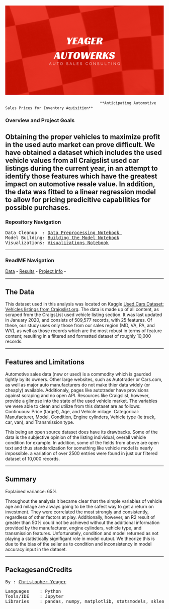 <p align="center">
   <img src=https://github.com/yeagercmbpd/DATA602_HW1_AutoPrices/blob/master/Images/Banner2.png />
<div align="center">
   <figcaption></figcaption>
</div>
</p>

                                              **Anticipating Automotive Sales Prices for Inventory Aquisition**

### Overview and Project Goals

Obtaining the proper vehicles to maximize profit in the used auto market can prove difficult. We have obtained a dataset which includes the used vehicle values from all Craigslist used car listings during the current year, in an attempt to identify those features which have the greatest impact on automotive resale value. In addition, the data was fitted to a linear regression model to allow for pricing predicitive capabilities for possible purchases.
---
### Repository Navigation
<pre>
Data Cleanup  : <a href=https://github.com/yeagercmbpd/DATA602_HW1_AutoPrices/blob/master/Notebooks/Kaggle_CLAutos_DataCleanup.ipynb>Data Preprocessing Notebook </a>
Model Building: <a href=https://github.com/yeagercmbpd/DATA602_HW1_AutoPrices/blob/master/Notebooks/Linear_Regression_Model.ipynb>Building the Model Notebook</a>
Visualizations: <a href=https://github.com/yeagercmbpd/DATA602_HW1_AutoPrices/blob/master/Notebooks/Further%20Business%20Problem%20Visualizations.ipynb>Visualizations Notebook</a>
</pre>
---
### ReadME Navigation

[Data](https://github.com/yeagercmbpd/DATA602_HW1_AutoPrices/tree/master/Data) -
[Results](https://github.com/yeagercmbpd/DATA602_HW1_AutoPrices#Summary) - 
[Project Info](https://github.com/yeagercmbpd/DATA602_HW1_AutoPrices#PackagesandCredits) -

---

## The Data
This dataset used in this analysis was located on Kaggle [Used Cars Dataset: Vehicles listings from Craigslist.org](https://www.kaggle.com/austinreese/craigslist-carstrucks-data). The data is made up of all content, as scraped from the CraigsList used vehicle listing section. It was last updated in January 2020, and consists of 509,577 records, with 25 features. Of these, our study uses only those from our sales region (MD, VA, PA, and WV), as well as those records which are the most robust in terms of feature content; resulting in a filtered and formatted dataset of roughly 10,000 records. 

---

## Features and Limitations 
Automotive sales data (new or used) is a commodity which is gaurded tightly by its owners. Other large websites, such as Autotrader or Cars.com, as well as major auto manufacturers do not make thier data widely (or cheaply) available. Additionaly, pages like autotrader have provisions against scraping and no open API. Resources like Craigslist, however, provide a glimpse into the state of the used vehicle market. The variables we were able to clean and utilize from this dataset are as follows:
   Continuous: Price (target), Age, and Vehicle milage.
   Categorical: Manufacturer, Model, Condition, Engine cylinders, Vehicle type (ie truck, car, van), and Transmission type.
   
This being an open source dataset does have its drawbacks. Some of the data is the subjective opinion of the listing individual, overall vehicle condition for example. In addition, some of the fields from above are open text and thus standardization for something like vehicle model is nearly impossible. a variation of over 2500 entries were found in just our filtered dataset of 10,000 records.

---

## Summary

Explained variance: 65%

Throughout the analysis it became clear that the simple variables of vehicle age and milage are always going to be the safest way to get a return on investment. They were correlated the most strongly and consistently, regardless of other factors at play. Additionally, however, an R2 result of greater than 50% could not be achieved without the additional information provided by the manufacturer, engine cylinders, vehicle type, and transmission features. Unfortunately, condition and model returned as not playing a statistically signifigant role in model output. We theorize this is due to the bias of the seller as to condition and inconsistency in model accuracy input in the dataset.

---

## PackagesandCredits
<pre>
By : <a href=https://github.com/yeagercmbpd>Christopher Yeager</a>
</pre>

<pre>
Languages    : Python
Tools/IDE    : Jupyter
Libraries    : pandas, numpy, matplotlib, statsmodels, sklearn, seaborn
</pre>
